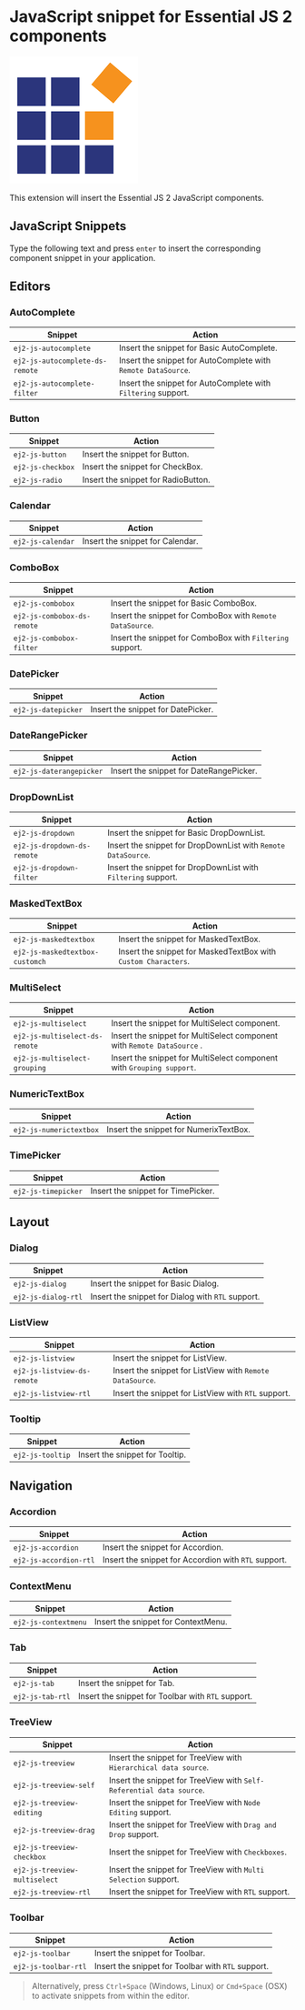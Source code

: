 # JavaScript snippet for Essential JS 2 components

![Logo](./images/synclogo.png)

This extension will insert the Essential JS 2 JavaScript components.

## JavaScript Snippets

Type the following text and press `enter` to insert the corresponding component snippet in your application.

## Editors

### AutoComplete

| Snippet       | Action       |
|---------------|--------------|
| `ej2-js-autocomplete` | Insert the snippet for Basic AutoComplete. |
| `ej2-js-autocomplete-ds-remote` | Insert the snippet for AutoComplete with `Remote DataSource`. |
| `ej2-js-autocomplete-filter` | Insert the snippet for AutoComplete with `Filtering` support. |

### Button

| Snippet       | Action       |
|---------------|--------------|
| `ej2-js-button` | Insert the snippet for Button. |
| `ej2-js-checkbox` | Insert the snippet for CheckBox. |
| `ej2-js-radio` | Insert the snippet for RadioButton. |

### Calendar

| Snippet       | Action       |
|---------------|--------------|
| `ej2-js-calendar` | Insert the snippet for Calendar. |

### ComboBox

| Snippet       | Action       |
|---------------|--------------|
| `ej2-js-combobox` | Insert the snippet for Basic ComboBox. |
| `ej2-js-combobox-ds-remote` | Insert the snippet for ComboBox with `Remote DataSource`. |
| `ej2-js-combobox-filter` | Insert the snippet for ComboBox with `Filtering` support. |

### DatePicker

| Snippet       | Action       |
|---------------|--------------|
| `ej2-js-datepicker` | Insert the snippet for DatePicker. |

### DateRangePicker

| Snippet       | Action       |
|---------------|--------------|
| `ej2-js-daterangepicker` | Insert the snippet for DateRangePicker. |

### DropDownList

| Snippet       | Action       |
|---------------|--------------|
| `ej2-js-dropdown` | Insert the snippet for Basic DropDownList. |
| `ej2-js-dropdown-ds-remote` | Insert the snippet for DropDownList with `Remote DataSource`. |
| `ej2-js-dropdown-filter` | Insert the snippet for DropDownList with `Filtering` support. |

### MaskedTextBox

| Snippet       | Action       |
|---------------|--------------|
| `ej2-js-maskedtextbox` | Insert the snippet for MaskedTextBox. |
| `ej2-js-maskedtextbox-customch` | Insert the snippet for MaskedTextBox with `Custom Characters`. |

### MultiSelect

| Snippet       | Action       |
|---------------|--------------|
| `ej2-js-multiselect` | Insert the snippet for MultiSelect component. |
| `ej2-js-multiselect-ds-remote` | Insert the snippet for MultiSelect component with `Remote DataSource` . |
| `ej2-js-multiselect-grouping` | Insert the snippet for MultiSelect component with `Grouping support`. |

### NumericTextBox

| Snippet       | Action       |
|---------------|--------------|
| `ej2-js-numerictextbox` | Insert the snippet for NumerixTextBox. |

### TimePicker

| Snippet       | Action       |
|---------------|--------------|
| `ej2-js-timepicker` | Insert the snippet for TimePicker. |

## Layout

### Dialog

| Snippet       | Action       |
|---------------|--------------|
| `ej2-js-dialog` | Insert the snippet for Basic Dialog. |
| `ej2-js-dialog-rtl` | Insert the snippet for Dialog with `RTL` support. |

### ListView

| Snippet       | Action       |
|---------------|--------------|
| `ej2-js-listview` | Insert the snippet for ListView. |
| `ej2-js-listview-ds-remote` | Insert the snippet for ListView with `Remote DataSource`. |
| `ej2-js-listview-rtl` | Insert the snippet for ListView with `RTL` support. |

### Tooltip

| Snippet       | Action       |
|---------------|--------------|
| `ej2-js-tooltip` | Insert the snippet for Tooltip. |

## Navigation

### Accordion

| Snippet       | Action       |
|---------------|--------------|
| `ej2-js-accordion` | Insert the snippet for Accordion. |
| `ej2-js-accordion-rtl` | Insert the snippet for Accordion with `RTL` support. |

### ContextMenu

| Snippet       | Action       |
|---------------|--------------|
| `ej2-js-contextmenu` | Insert the snippet for ContextMenu. |

### Tab

| Snippet       | Action       |
|---------------|--------------|
| `ej2-js-tab` | Insert the snippet for Tab. |
| `ej2-js-tab-rtl` | Insert the snippet for Toolbar with `RTL` support. |

### TreeView

| Snippet       | Action       |
|---------------|--------------|
| `ej2-js-treeview` | Insert the snippet for TreeView with `Hierarchical data source`. |
| `ej2-js-treeview-self` | Insert the snippet for TreeView with `Self-Referential data source`. |
| `ej2-js-treeview-editing` | Insert the snippet for TreeView with `Node Editing` support. |
| `ej2-js-treeview-drag` | Insert the snippet for TreeView with `Drag and Drop` support. |
| `ej2-js-treeview-checkbox` | Insert the snippet for TreeView with `Checkboxes`. |
| `ej2-js-treeview-multiselect` | Insert the snippet for TreeView with `Multi Selection` support. |
| `ej2-js-treeview-rtl` | Insert the snippet for TreeView with `RTL` support. |

### Toolbar

| Snippet       | Action       |
|---------------|--------------|
| `ej2-js-toolbar` | Insert the snippet for Toolbar. |
| `ej2-js-toolbar-rtl` | Insert the snippet for Toolbar with `RTL` support. |

> Alternatively, press `Ctrl+Space` (Windows, Linux) or `Cmd+Space` (OSX) to activate snippets from within the editor.